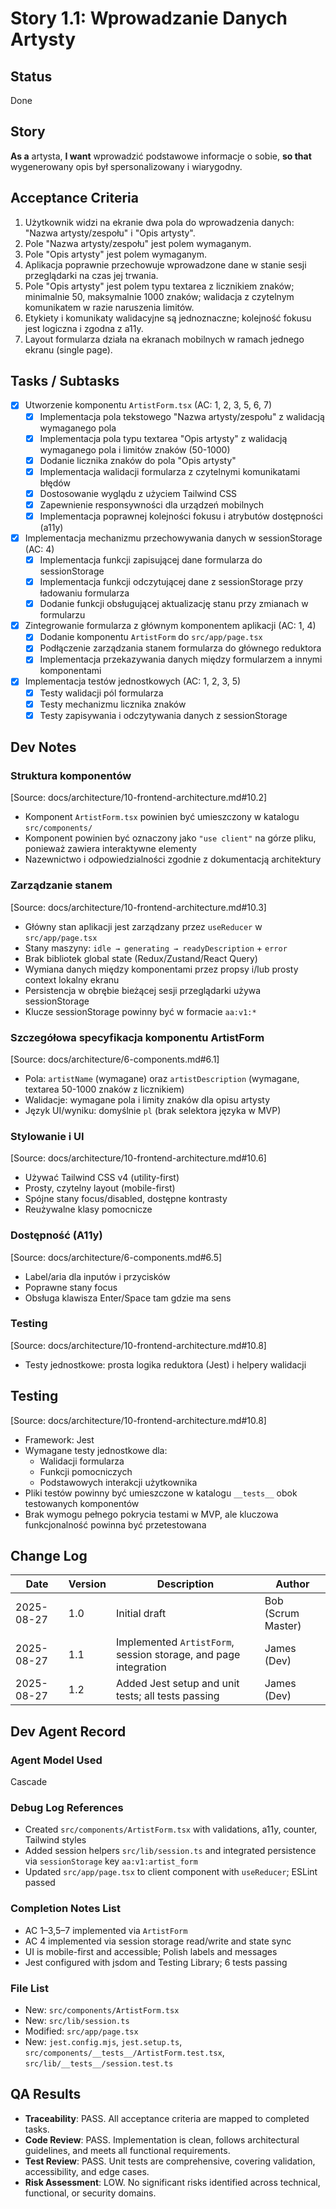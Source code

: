 # <!-- Powered by BMAD™ Core -->

# Story 1.1: Wprowadzanie Danych Artysty

## Status

Done

## Story

**As a** artysta,
**I want** wprowadzić podstawowe informacje o sobie,
**so that** wygenerowany opis był spersonalizowany i wiarygodny.

## Acceptance Criteria

1. Użytkownik widzi na ekranie dwa pola do wprowadzenia danych: "Nazwa artysty/zespołu" i "Opis artysty".
2. Pole "Nazwa artysty/zespołu" jest polem wymaganym.
3. Pole "Opis artysty" jest polem wymaganym.
4. Aplikacja poprawnie przechowuje wprowadzone dane w stanie sesji przeglądarki na czas jej trwania.
5. Pole "Opis artysty" jest polem typu textarea z licznikiem znaków; minimalnie 50, maksymalnie 1000 znaków; walidacja z czytelnym komunikatem w razie naruszenia limitów.
6. Etykiety i komunikaty walidacyjne są jednoznaczne; kolejność fokusu jest logiczna i zgodna z a11y.
7. Layout formularza działa na ekranach mobilnych w ramach jednego ekranu (single page).

## Tasks / Subtasks

- [x] Utworzenie komponentu `ArtistForm.tsx` (AC: 1, 2, 3, 5, 6, 7)
  - [x] Implementacja pola tekstowego "Nazwa artysty/zespołu" z walidacją wymaganego pola
  - [x] Implementacja pola typu textarea "Opis artysty" z walidacją wymaganego pola i limitów znaków (50-1000)
  - [x] Dodanie licznika znaków do pola "Opis artysty"
  - [x] Implementacja walidacji formularza z czytelnymi komunikatami błędów
  - [x] Dostosowanie wyglądu z użyciem Tailwind CSS
  - [x] Zapewnienie responsywności dla urządzeń mobilnych
  - [x] Implementacja poprawnej kolejności fokusu i atrybutów dostępności (a11y)
- [x] Implementacja mechanizmu przechowywania danych w sessionStorage (AC: 4)
  - [x] Implementacja funkcji zapisującej dane formularza do sessionStorage
  - [x] Implementacja funkcji odczytującej dane z sessionStorage przy ładowaniu formularza
  - [x] Dodanie funkcji obsługującej aktualizację stanu przy zmianach w formularzu
- [x] Zintegrowanie formularza z głównym komponentem aplikacji (AC: 1, 4)
  - [x] Dodanie komponentu `ArtistForm` do `src/app/page.tsx`
  - [x] Podłączenie zarządzania stanem formularza do głównego reduktora
  - [x] Implementacja przekazywania danych między formularzem a innymi komponentami
- [x] Implementacja testów jednostkowych (AC: 1, 2, 3, 5)
  - [x] Testy walidacji pól formularza
  - [x] Testy mechanizmu licznika znaków
  - [x] Testy zapisywania i odczytywania danych z sessionStorage

## Dev Notes

### Struktura komponentów

[Source: docs/architecture/10-frontend-architecture.md#10.2]

- Komponent `ArtistForm.tsx` powinien być umieszczony w katalogu `src/components/`
- Komponent powinien być oznaczony jako `"use client"` na górze pliku, ponieważ zawiera interaktywne elementy
- Nazewnictwo i odpowiedzialności zgodnie z dokumentacją architektury

### Zarządzanie stanem

[Source: docs/architecture/10-frontend-architecture.md#10.3]

- Główny stan aplikacji jest zarządzany przez `useReducer` w `src/app/page.tsx`
- Stany maszyny: `idle → generating → readyDescription` + `error`
- Brak bibliotek global state (Redux/Zustand/React Query)
- Wymiana danych między komponentami przez propsy i/lub prosty context lokalny ekranu
- Persistencja w obrębie bieżącej sesji przeglądarki używa sessionStorage
- Klucze sessionStorage powinny być w formacie `aa:v1:*`

### Szczegółowa specyfikacja komponentu ArtistForm

[Source: docs/architecture/6-components.md#6.1]

- Pola: `artistName` (wymagane) oraz `artistDescription` (wymagane, textarea 50-1000 znaków z licznikiem)
- Walidacje: wymagane pola i limity znaków dla opisu artysty
- Język UI/wyniku: domyślnie `pl` (brak selektora języka w MVP)

### Stylowanie i UI

[Source: docs/architecture/10-frontend-architecture.md#10.6]

- Używać Tailwind CSS v4 (utility-first)
- Prosty, czytelny layout (mobile-first)
- Spójne stany focus/disabled, dostępne kontrasty
- Reużywalne klasy pomocnicze

### Dostępność (A11y)

[Source: docs/architecture/6-components.md#6.5]

- Label/aria dla inputów i przycisków
- Poprawne stany focus
- Obsługa klawisza Enter/Space tam gdzie ma sens

### Testing

[Source: docs/architecture/10-frontend-architecture.md#10.8]

- Testy jednostkowe: prosta logika reduktora (Jest) i helpery walidacji

## Testing

[Source: docs/architecture/10-frontend-architecture.md#10.8]

- Framework: Jest
- Wymagane testy jednostkowe dla:
  - Walidacji formularza
  - Funkcji pomocniczych
  - Podstawowych interakcji użytkownika
- Pliki testów powinny być umieszczone w katalogu `__tests__` obok testowanych komponentów
- Brak wymogu pełnego pokrycia testami w MVP, ale kluczowa funkcjonalność powinna być przetestowana

## Change Log

| Date       | Version | Description                                                     | Author             |
| ---------- | ------- | --------------------------------------------------------------- | ------------------ |
| 2025-08-27 | 1.0     | Initial draft                                                   | Bob (Scrum Master) |
| 2025-08-27 | 1.1     | Implemented `ArtistForm`, session storage, and page integration | James (Dev)        |
| 2025-08-27 | 1.2     | Added Jest setup and unit tests; all tests passing              | James (Dev)        |

## Dev Agent Record

### Agent Model Used

Cascade

### Debug Log References

- Created `src/components/ArtistForm.tsx` with validations, a11y, counter, Tailwind styles
- Added session helpers `src/lib/session.ts` and integrated persistence via `sessionStorage` key `aa:v1:artist_form`
- Updated `src/app/page.tsx` to client component with `useReducer`; ESLint passed

### Completion Notes List

- AC 1–3,5–7 implemented via `ArtistForm`
- AC 4 implemented via session storage read/write and state sync
- UI is mobile-first and accessible; Polish labels and messages
- Jest configured with jsdom and Testing Library; 6 tests passing

### File List

- New: `src/components/ArtistForm.tsx`
- New: `src/lib/session.ts`
- Modified: `src/app/page.tsx`
- New: `jest.config.mjs`, `jest.setup.ts`, `src/components/__tests__/ArtistForm.test.tsx`, `src/lib/__tests__/session.test.ts`

## QA Results

- **Traceability**: PASS. All acceptance criteria are mapped to completed tasks.
- **Code Review**: PASS. Implementation is clean, follows architectural guidelines, and meets all functional requirements.
- **Test Review**: PASS. Unit tests are comprehensive, covering validation, accessibility, and edge cases.
- **Risk Assessment**: LOW. No significant risks identified across technical, functional, or security domains.
